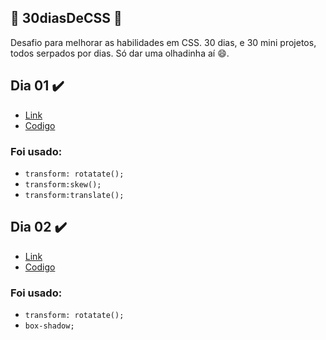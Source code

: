 ## 🚀 30diasDeCSS 🚀

Desafio para melhorar as habilidades em CSS. 
30 dias, e 30 mini projetos, todos serpados por dias. 
Só dar uma olhadinha aí :smile:.

##  Dia 01 ✔️
- [Link](https://30-dias-css-html.vercel.app/)
- [Codigo](https://github.com/gustavoalmei/30-Dias-CSS-HTML/tree/main/Dia%201)
### Foi usado:
- ```transform: rotatate(); ```
- ```transform:skew(); ```
- ```transform:translate();```

##  Dia 02 ✔️
- [Link](https://30-dias-css-html.vercel.app/)
- [Codigo](https://github.com/gustavoalmei/30-Dias-CSS-HTML/tree/main/Dia%201)
### Foi usado:
- ```transform: rotatate(); ```
- ```box-shadow; ```
